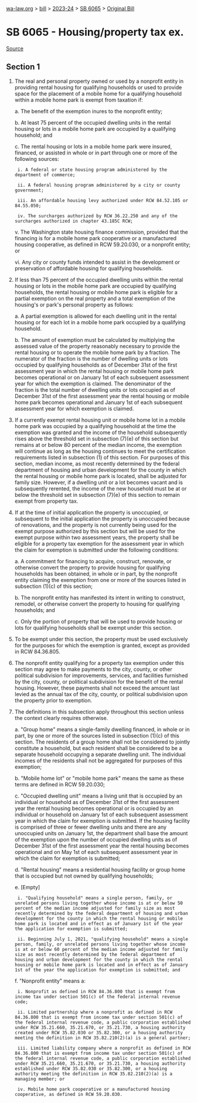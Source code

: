 [wa-law.org](/) > [bill](/bill/) > [2023-24](/bill/2023-24/) > [SB 6065](/bill/2023-24/sb/6065/) > [Original Bill](/bill/2023-24/sb/6065/1/)

# SB 6065 - Housing/property tax ex.

[Source](http://lawfilesext.leg.wa.gov/biennium/2023-24/Pdf/Bills/Senate%20Bills/6065.pdf)

## Section 1
1. The real and personal property owned or used by a nonprofit entity in providing rental housing for qualifying households or used to provide space for the placement of a mobile home for a qualifying household within a mobile home park is exempt from taxation if:

    a. The benefit of the exemption inures to the nonprofit entity;

    b. At least 75 percent of the occupied dwelling units in the rental housing or lots in a mobile home park are occupied by a qualifying household; and

    c. The rental housing or lots in a mobile home park were insured, financed, or assisted in whole or in part through one or more of the following sources:

        i. A federal or state housing program administered by the department of commerce;

        ii. A federal housing program administered by a city or county government;

        iii. An affordable housing levy authorized under RCW 84.52.105 or 84.55.050;

        iv. The surcharges authorized by RCW 36.22.250 and any of the surcharges authorized in chapter 43.185C RCW;

    v. The Washington state housing finance commission, provided that the financing is for a mobile home park cooperative or a manufactured housing cooperative, as defined in RCW 59.20.030, or a nonprofit entity; or

    vi. Any city or county funds intended to assist in the development or preservation of affordable housing for qualifying households.

2. If less than 75 percent of the occupied dwelling units within the rental housing or lots in the mobile home park are occupied by qualifying households, the rental housing or mobile home park is eligible for a partial exemption on the real property and a total exemption of the housing's or park's personal property as follows:

    a. A partial exemption is allowed for each dwelling unit in the rental housing or for each lot in a mobile home park occupied by a qualifying household.

    b. The amount of exemption must be calculated by multiplying the assessed value of the property reasonably necessary to provide the rental housing or to operate the mobile home park by a fraction. The numerator of the fraction is the number of dwelling units or lots occupied by qualifying households as of December 31st of the first assessment year in which the rental housing or mobile home park becomes operational or on January 1st of each subsequent assessment year for which the exemption is claimed. The denominator of the fraction is the total number of dwelling units or lots occupied as of December 31st of the first assessment year the rental housing or mobile home park becomes operational and January 1st of each subsequent assessment year for which exemption is claimed.

3. If a currently exempt rental housing unit or mobile home lot in a mobile home park was occupied by a qualifying household at the time the exemption was granted and the income of the household subsequently rises above the threshold set in subsection (7)(e) of this section but remains at or below 80 percent of the median income, the exemption will continue as long as the housing continues to meet the certification requirements listed in subsection (1) of this section. For purposes of this section, median income, as most recently determined by the federal department of housing and urban development for the county in which the rental housing or mobile home park is located, shall be adjusted for family size. However, if a dwelling unit or a lot becomes vacant and is subsequently rerented, the income of the new household must be at or below the threshold set in subsection (7)(e) of this section to remain exempt from property tax.

4. If at the time of initial application the property is unoccupied, or subsequent to the initial application the property is unoccupied because of renovations, and the property is not currently being used for the exempt purpose authorized by this section but will be used for the exempt purpose within two assessment years, the property shall be eligible for a property tax exemption for the assessment year in which the claim for exemption is submitted under the following conditions:

    a. A commitment for financing to acquire, construct, renovate, or otherwise convert the property to provide housing for qualifying households has been obtained, in whole or in part, by the nonprofit entity claiming the exemption from one or more of the sources listed in subsection (1)(c) of this section;

    b. The nonprofit entity has manifested its intent in writing to construct, remodel, or otherwise convert the property to housing for qualifying households; and

    c. Only the portion of property that will be used to provide housing or lots for qualifying households shall be exempt under this section.

5. To be exempt under this section, the property must be used exclusively for the purposes for which the exemption is granted, except as provided in RCW 84.36.805.

6. The nonprofit entity qualifying for a property tax exemption under this section may agree to make payments to the city, county, or other political subdivision for improvements, services, and facilities furnished by the city, county, or political subdivision for the benefit of the rental housing. However, these payments shall not exceed the amount last levied as the annual tax of the city, county, or political subdivision upon the property prior to exemption.

7. The definitions in this subsection apply throughout this section unless the context clearly requires otherwise.

    a. "Group home" means a single-family dwelling financed, in whole or in part, by one or more of the sources listed in subsection (1)(c) of this section. The residents of a group home shall not be considered to jointly constitute a household, but each resident shall be considered to be a separate household occupying a separate dwelling unit. The individual incomes of the residents shall not be aggregated for purposes of this exemption;

    b. "Mobile home lot" or "mobile home park" means the same as these terms are defined in RCW 59.20.030;

    c. "Occupied dwelling unit" means a living unit that is occupied by an individual or household as of December 31st of the first assessment year the rental housing becomes operational or is occupied by an individual or household on January 1st of each subsequent assessment year in which the claim for exemption is submitted. If the housing facility is comprised of three or fewer dwelling units and there are any unoccupied units on January 1st, the department shall base the amount of the exemption upon the number of occupied dwelling units as of December 31st of the first assessment year the rental housing becomes operational and on May 1st of each subsequent assessment year in which the claim for exemption is submitted;

    d. "Rental housing" means a residential housing facility or group home that is occupied but not owned by qualifying households;

    e. [Empty]

        i. "Qualifying household" means a single person, family, or unrelated persons living together whose income is at or below 50 percent of the median income adjusted for family size as most recently determined by the federal department of housing and urban development for the county in which the rental housing or mobile home park is located and in effect as of January 1st of the year the application for exemption is submitted;

        ii. Beginning July 1, 2021, "qualifying household" means a single person, family, or unrelated persons living together whose income is at or below 60 percent of the median income adjusted for family size as most recently determined by the federal department of housing and urban development for the county in which the rental housing or mobile home park is located and in effect as of January 1st of the year the application for exemption is submitted; and

    f. "Nonprofit entity" means a:

        i. Nonprofit as defined in RCW 84.36.800 that is exempt from income tax under section 501(c) of the federal internal revenue code;

        ii. Limited partnership where a nonprofit as defined in RCW 84.36.800 that is exempt from income tax under section 501(c) of the federal internal revenue code, a public corporation established under RCW 35.21.660, 35.21.670, or 35.21.730, a housing authority created under RCW 35.82.030 or 35.82.300, or a housing authority meeting the definition in RCW 35.82.210(2)(a) is a general partner;

        iii. Limited liability company where a nonprofit as defined in RCW 84.36.800 that is exempt from income tax under section 501(c) of the federal internal revenue code, a public corporation established under RCW 35.21.660, 35.21.670, or 35.21.730, a housing authority established under RCW 35.82.030 or 35.82.300, or a housing authority meeting the definition in RCW 35.82.210(2)(a) is a managing member; or

        iv. Mobile home park cooperative or a manufactured housing cooperative, as defined in RCW 59.20.030.
